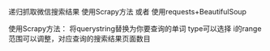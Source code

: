 递归抓取微信搜索结果
使用Scrapy方法 或者 使用requests+BeautifulSoup


使用Scrapy方法：
	将querystring替换为你要查询的单词
	type可以选择
	i的range范围可以调整，对应查询的搜索结果页面数目

